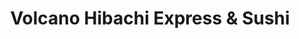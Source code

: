 ---
layout: place
title: "Volcano Hibachi Express & Sushi"
permalink: /virginia/newport-news/volcano-hibachi-express-sushi.html
stateAbbr: VA
stateName: Virginia
cityName: Newport News
place_id: ChIJmcH-rNF-sIkRpjuEB9ZAAlA
photos:
  - name: >-
      places/ChIJmcH-rNF-sIkRpjuEB9ZAAlA/photos/AeeoHcJrrfJAkJWvjFLn4lRlyVSGLljJCUfh-2vIucfMtiwoWtrAGVxPU-nFzYybIDdcVSkStRar5YAlihl9ShVn70EuYiUUlpl1bBA09CzqpzL14TW0160Aod15hg3PwKpSEHi7iosTTUIMYqMjTWbq9UwUt7t-f4BxSz9d8AqhZpGq0gXgq09I2a0Rurg2OMUv_9fW4atHY506LlgzqOcyQk7Caua6UHrQ0r0ejmYlUFNqmmj66xypMfLBTeHlacT32_08yLnQuWNOV8pU1eeCgKsV70mLtgfpMAH8PFrfV-svzJAmLimUQr03wXM32s-HcfGX1MEgp2TgWbP9kaCzq4RqfNZbK2i7LnGf-0y2eXbtPe2_J6AoOw-UmCljsoSAVXSxzmDvwZyusobaU7jU2Gy-TXewpEcNeKdODL85ElbDR75Q
    widthPx: 2560
    heightPx: 1440
    authorAttributions:
      - displayName: William Kane
        uri: https://maps.google.com/maps/contrib/115719320798028313080
        photoUri: >-
          https://lh3.googleusercontent.com/a-/ALV-UjVtvVuWMmDKD4JgaUZszIrS36QYC83X-vSgYa3_sr2zGIQ8XFK0=s100-p-k-no-mo
    flagContentUri: >-
      https://www.google.com/local/imagery/report/?cb_client=maps_api_places.places_api&image_key=!1e10!2sCIHM0ogKEICAgICEwbSWtQE&hl=en-US
    googleMapsUri: >-
      https://www.google.com/maps/place//data=!3m4!1e2!3m2!1sCIHM0ogKEICAgICEwbSWtQE!2e10!4m2!3m1!1s0x89b07ed1acfec199:0x500240d607843ba6
  - name: >-
      places/ChIJmcH-rNF-sIkRpjuEB9ZAAlA/photos/AeeoHcLUFyai67HRwHdOp3WowxKiFBfDQkyX0mi3Q91HzGdy_Bkd5A_aHoFZAKFi0AG4OvswNV-s8LwvY9vmmBrHdjVxyvQRYqFY9J_12WS4HhH-28ANJ-vTZbVPHhrhANXhUKx-DXJNFx0KtAuC4nwtB2PNIB_KMVzk4TnWYquKiHT5o4LT_rBE83JWpqyX3T6l-QE2VRolOmGEvWP-hP8fXaTpKeqcRAXX0fuBihEQvYX9zmnxIMyfFi2pMiFSXUxQ3dbCsmqrk_r6UM6290BmlOGU7g7wMz7OUaODVvJQQcSU7Vdv8g1hxdJjt0VLxzOYC2C5CBZmHnomnSmD6QA8aLwn3UsWaIs6A_cv5PrkISSb_nRUQ9JMwMDunndZe640KgxMjdl4D0K_LXk4hNK1soY7gBJxDQ-SdMCvernzX_22ew
    widthPx: 3456
    heightPx: 4608
    authorAttributions:
      - displayName: Roxanna Rodriguez
        uri: https://maps.google.com/maps/contrib/111162426817654173994
        photoUri: >-
          https://lh3.googleusercontent.com/a-/ALV-UjUU0s3M0eXKIicDvHxC-N0mwbkLBUQ05zog4qtZqeBKH4SB3FdOXw=s100-p-k-no-mo
    flagContentUri: >-
      https://www.google.com/local/imagery/report/?cb_client=maps_api_places.places_api&image_key=!1e10!2sCIHM0ogKEICAgIDMyNH5Og&hl=en-US
    googleMapsUri: >-
      https://www.google.com/maps/place//data=!3m4!1e2!3m2!1sCIHM0ogKEICAgIDMyNH5Og!2e10!4m2!3m1!1s0x89b07ed1acfec199:0x500240d607843ba6
  - name: >-
      places/ChIJmcH-rNF-sIkRpjuEB9ZAAlA/photos/AeeoHcIyj68vW9CBMUStxaYFbRaq8WA3VgVrDxCtPVt4PuC6FBhSdlnzn-RUKyKN-1lJRCW0_sCJabY2Ot1lOjL5aOcOyYORO1KhVasTgtO5PZL44gqnk0FrXlnYX3OWnWp4qtZ8Ps1LiNfa5UUZ8Qnr6V_1PXvVHlzPP2sGIGc2gYYnokLi4IdJ_s-L_p_ytVJtqalUpFu8jtzhkRZ7KY1Dn6Gw-NBJdkbYbILGEbRLDAzaOfsDZJYk_8tadVzjsxZSlrC73XbB2wlhwrr5RffkpjEKB0aPTe1eihsbxDgaru-HUs5XtZ6fBGWAe4_R4ROEwM-WW3wqsfUW2lgpY4QXG8wMXzmhnmVbovXF_SQ6zG6IwZEJupNxeNLw3c97HN0Bw5uTXma4spDa85JzWoq5G4XLMsuLAA2JYlf438-FRyNxNw
    widthPx: 2915
    heightPx: 3303
    authorAttributions:
      - displayName: Alisha AF
        uri: https://maps.google.com/maps/contrib/113549130299980772035
        photoUri: >-
          https://lh3.googleusercontent.com/a-/ALV-UjW_XSRmWRWOp9vYO_F4Iat9O0MtAmEeHthgpmgfD_HWypIQTsHH_g=s100-p-k-no-mo
    flagContentUri: >-
      https://www.google.com/local/imagery/report/?cb_client=maps_api_places.places_api&image_key=!1e10!2sCIHM0ogKEICAgICp9OuHMA&hl=en-US
    googleMapsUri: >-
      https://www.google.com/maps/place//data=!3m4!1e2!3m2!1sCIHM0ogKEICAgICp9OuHMA!2e10!4m2!3m1!1s0x89b07ed1acfec199:0x500240d607843ba6
  - name: >-
      places/ChIJmcH-rNF-sIkRpjuEB9ZAAlA/photos/AeeoHcLawEOkiPFX6eGldHrRRdGEHOYzTJIV_5sh2oBRlu5CahydecfUiICYx77_aTitTLEOvvcsDh2J2TwgegKSdM70rw7P5BX0ecIq5S-RgQODhOjYScDtcosvsZBxPZJd1bW9cSiLtEIrp88DYyfUUJSbu-oMWkJadt91f8UGWJdysEPb5Fn6nRedC5zFiqG8hvqGxRaEiYr58VzGSGPgc-v_eR-D0zQWWZ2-Er7ZWcF-qiHU7YDfxc-qGQZn14YojkDt1goGe4B_k1qbSfFKTkI56nnBwHIJSb24XQ-5fxY8IRdkm8ENmy4sF6cgaRVy4fmmk8naWAL6u6o_6XXhJTwZzvnnRSNK1anq2ETUUKAOrQHAVenkM1IjHAJWdNUR94f-4wzc2aF9t2zbRfjIQisiJ0Tlt8rh1KSLRjP-nwjpgA
    widthPx: 3024
    heightPx: 4032
    authorAttributions:
      - displayName: o
        uri: https://maps.google.com/maps/contrib/109255570276008814816
        photoUri: >-
          https://lh3.googleusercontent.com/a/ACg8ocIpVev5O3vOsMm4qeAJJd7ghaRUuxktjMkkIYGuWq796Mi_aQ=s100-p-k-no-mo
    flagContentUri: >-
      https://www.google.com/local/imagery/report/?cb_client=maps_api_places.places_api&image_key=!1e10!2sCIHM0ogKEICAgID6z8yXcA&hl=en-US
    googleMapsUri: >-
      https://www.google.com/maps/place//data=!3m4!1e2!3m2!1sCIHM0ogKEICAgID6z8yXcA!2e10!4m2!3m1!1s0x89b07ed1acfec199:0x500240d607843ba6
  - name: >-
      places/ChIJmcH-rNF-sIkRpjuEB9ZAAlA/photos/AeeoHcJVWuFFwX2wbZeW5QYONgp_U5DLdOGcmqyKStNsNnZJOcE-wacdkfIXp9a3ZTq-feQdJPNRm5BfJLN4X3oRRu6IT53I9IFysTWJYUp3NW7bOfiykMVq3nOmc7fYGmn29x0hsbJ-L8-NuC5TdXZs94xuRG_yTh685B05KOTUhypto3oK-8W5e3afWJ8sXaFXdxseTFbF7DGbKS1ih6thSTfu8pbuZU8j-GdjzLnNj6yqghGzetBn-D-jyBTYY9mSEaxqFSGBm6SI2R2IA0fbaELq16OSdsWEW9xMSESk1ebNjdv6JnyxEKedkGNDo7uo9bhd867hkgCdHnSHApkXaUDjLrpj6XDeQgMdKH5xQ_SbFLC6U6OxgTEontqGnsyWxwwfxIvFC9ODaLgiD5Q_q90VGvrWXB4d9NRqqM8RP1rEgQ
    widthPx: 4032
    heightPx: 3024
    authorAttributions:
      - displayName: Vance Bryan
        uri: https://maps.google.com/maps/contrib/100861723561722515550
        photoUri: >-
          https://lh3.googleusercontent.com/a-/ALV-UjWTv6aFMpGSYrj3qvY2byjpOncifAtyExtFWhEOGRVZt981JMtWdQ=s100-p-k-no-mo
    flagContentUri: >-
      https://www.google.com/local/imagery/report/?cb_client=maps_api_places.places_api&image_key=!1e10!2sCIHM0ogKEICAgIDMktnIFg&hl=en-US
    googleMapsUri: >-
      https://www.google.com/maps/place//data=!3m4!1e2!3m2!1sCIHM0ogKEICAgIDMktnIFg!2e10!4m2!3m1!1s0x89b07ed1acfec199:0x500240d607843ba6
  - name: >-
      places/ChIJmcH-rNF-sIkRpjuEB9ZAAlA/photos/AeeoHcLIPonUkfYtMXDZag3Z6v6zro_ZVkZeONfKmmj-kVmtudI4aOtmHF2Kt1K5HOmI7rCrXe4vHRFOEvVHVa6Ii2cWcvYC74sKhGVU7MtCCNgjufxhgsemRliiQzbJH0zMpsn7gdPeUZWT97mpLqeHb24Dh5h1sTRBE1ZcWmj8xo_tK_R4rQgYzl-ZYwaTXyvTymKlWUKOJB0IsklY25GlMMojbc1sKIqyEW45m44yzQQ5Kbw4YK1H1C79ipUmw_t9S03mAwI8l9OCXYj5CSu2J3NfupN6WS81law4X5JJg5zWgZAGBTaYxmDPlRAxsHr398HKJ-GQb5yCsLPageQ7bjlM3xpRUhVQrDZq5V_DHqJJhpPgxyOETeBJnGJDIyMvhuTTpAxoy18fubZMddIpJ7fwwJ5U44QNYFxAaWakr8UpYAai
    widthPx: 2659
    heightPx: 3441
    authorAttributions:
      - displayName: Alisha AF
        uri: https://maps.google.com/maps/contrib/113549130299980772035
        photoUri: >-
          https://lh3.googleusercontent.com/a-/ALV-UjW_XSRmWRWOp9vYO_F4Iat9O0MtAmEeHthgpmgfD_HWypIQTsHH_g=s100-p-k-no-mo
    flagContentUri: >-
      https://www.google.com/local/imagery/report/?cb_client=maps_api_places.places_api&image_key=!1e10!2sCIHM0ogKEICAgIDev6y98AE&hl=en-US
    googleMapsUri: >-
      https://www.google.com/maps/place//data=!3m4!1e2!3m2!1sCIHM0ogKEICAgIDev6y98AE!2e10!4m2!3m1!1s0x89b07ed1acfec199:0x500240d607843ba6
  - name: >-
      places/ChIJmcH-rNF-sIkRpjuEB9ZAAlA/photos/AeeoHcIWzXYCBHYTzzAf7qxmGKfC4vkyULZT8B_i6pljYKeAnEKkaSDwfu8fYW3SGcbSkMzmDw7XXImUA2V6_sQpLisapmFtNz2oI_X2KUwkRH-HVvJLwcb9DEoijW2h8kS-sDZZlKWeU-Is1LaAbeBi2VAunxM_BKu88I7HgCe8urzq_prrNkyNvtsfcEnFQVQlz3NzpvX25x5MLUJN-xWFMoDA3o2E0ZS_xXtuVlwS5LE_I7Lt5_Q1LEVnUs8F0I34WGR-uJQtm8Y-r9L1WRNba9V1E5C5oxP7ObrRHNJMEOplwsQA3A5vt2sTNZ_-mEWInh3IpViHl2M-yf4zdu3vU-6WUvfFY6bDms67w0QDepHRHIhr1XpUCSHxXw-jf8p0BgTALK3o8X797Nye5lNUkDoWVHK2FB0YvFHqbpFX9Zn47Q
    widthPx: 4032
    heightPx: 3024
    authorAttributions:
      - displayName: Rodney Bolden
        uri: https://maps.google.com/maps/contrib/108131079611886060280
        photoUri: >-
          https://lh3.googleusercontent.com/a-/ALV-UjViEsXDACHIDX4CVBiS_NjUrQWd0VJSqc4P-lOExoZdb3AHKhHGYQ=s100-p-k-no-mo
    flagContentUri: >-
      https://www.google.com/local/imagery/report/?cb_client=maps_api_places.places_api&image_key=!1e10!2sCIHM0ogKEICAgICkmPu2ZQ&hl=en-US
    googleMapsUri: >-
      https://www.google.com/maps/place//data=!3m4!1e2!3m2!1sCIHM0ogKEICAgICkmPu2ZQ!2e10!4m2!3m1!1s0x89b07ed1acfec199:0x500240d607843ba6
  - name: >-
      places/ChIJmcH-rNF-sIkRpjuEB9ZAAlA/photos/AeeoHcLQFK2qd2t1rWEnt-seB86dNzWJ-t5HqANJ2GMNeDnCKcR9hsPpfeC_rZcNX2uTEalO1XX8jrR8l6HKkQX1qrsLJ0HxG4Sb9I2tcmqdVKMALGH3HVS4WV-2_SpzlQbgfL6wb31V-arfY72JODL6gnI5hJHWSzMpwXyte0xZFSws4JPGP3SG_nZZIl4R-5VKxqxsbGsdsLpZAy4Y4nQZHVyHexgXDsFcnyO4oz1dwV-0KJ3roYDnqnOarbU5dpMaN4NCNEfJMgwBuCnLWWk64FeN2g-ulMAtJ8rvmdaO9O5ZTTi9_SI0Zk-QVFcQD0stGPgG6dNf9B-RSeq0opl3QghE5GofjdWBMpTND-dG6jP3aJNGHuBAHkJ5tc9k5PDRjhmccCGZ4zMK7wjHMyLV33RBPlviBp4-AYOZo9rwT5yH7DVS
    widthPx: 3024
    heightPx: 4032
    authorAttributions:
      - displayName: Meme
        uri: https://maps.google.com/maps/contrib/111075783813153254169
        photoUri: >-
          https://lh3.googleusercontent.com/a-/ALV-UjXEvgIvJEqCuG_tTk1KL4LlNX1aSI_o9Wru2ykMHw3uKwMvJG8=s100-p-k-no-mo
    flagContentUri: >-
      https://www.google.com/local/imagery/report/?cb_client=maps_api_places.places_api&image_key=!1e10!2sCIHM0ogKEICAgIC1vqWXxAE&hl=en-US
    googleMapsUri: >-
      https://www.google.com/maps/place//data=!3m4!1e2!3m2!1sCIHM0ogKEICAgIC1vqWXxAE!2e10!4m2!3m1!1s0x89b07ed1acfec199:0x500240d607843ba6
  - name: >-
      places/ChIJmcH-rNF-sIkRpjuEB9ZAAlA/photos/AeeoHcK4Gz-CuOYKwVgskupFZoRdv1rAjspz5KNaIUptKodXbI5EcBodrMa42opMTMxGvLn-V56CQQQpd-NyRCZ7hTyOdaLwwSlA_bASdKcc3WNi1P2tW7E74WBTKKa1tQuUrOKxOcTd9SWaswSusrfK0otA2gO4Xo7jyufnzebHr44Hz0_2Pk1iFKHSmdpK85CBdERLehB-iyUf7DcvIlDb7v3D3g-gBC-kyrQM_2UuWVH8Zd9UjnaJb1XNVS8_XcTeMxZkpmmOU3KDjVD5baHMS72sevpYH6x-_uLzGl2es-gOJW-iCu7YBIe8q5zETqGMTKil77XTFvUID6on35_M9Uqv5Ko84iNAFRL6MgY09rLyohw_iOgBLTGnfSCHP38Seu3fqsW3lNjjQ87XQLFodTVgXs0UAwDmPJ_tih-xNtbM0A
    widthPx: 1440
    heightPx: 2560
    authorAttributions:
      - displayName: William Kane
        uri: https://maps.google.com/maps/contrib/115719320798028313080
        photoUri: >-
          https://lh3.googleusercontent.com/a-/ALV-UjVtvVuWMmDKD4JgaUZszIrS36QYC83X-vSgYa3_sr2zGIQ8XFK0=s100-p-k-no-mo
    flagContentUri: >-
      https://www.google.com/local/imagery/report/?cb_client=maps_api_places.places_api&image_key=!1e10!2sCIHM0ogKEICAgICEwbSWNQ&hl=en-US
    googleMapsUri: >-
      https://www.google.com/maps/place//data=!3m4!1e2!3m2!1sCIHM0ogKEICAgICEwbSWNQ!2e10!4m2!3m1!1s0x89b07ed1acfec199:0x500240d607843ba6
  - name: >-
      places/ChIJmcH-rNF-sIkRpjuEB9ZAAlA/photos/AeeoHcIndudy_VPQVC2Opjv5XmHrAOSE2t1pdrpUbgwGARu3eXxahOBWU-EldobbE7zl5ztJw5ga3rVU11nAEdMDqAj0j_ShDAg4LaOayaXGHZZ92EfaHwT4dfdy32_nLUN1aXmQHzMqD76oEWdLb2nQNXH1kl7oOSIvpxffeNDVPyWS2M35dzgNSKzZKOkURCXIAMwc0iSs8mU3tpK3XdZJOg6z55oxi42bYs7KaSByu9s8ncWCaCGoaG27-Lx_2TN3r0EdocaQRNwm2axyGBeLdrJiBF4A2RJe1Qw7NhbIzsgmXS-PrGJStElthPepHsjeGq5pXL1ntSyEV93QcIJ5QJXLl2AtcWbJzPTaO1Pg4GqjUV7-C0KFgs7bIAsSm4ACl40ndrTDmbUVLtTGTQXb9wukah5yyn23ToITOCrhc4kL9_He
    widthPx: 1080
    heightPx: 1920
    authorAttributions:
      - displayName: Cat Kirchner
        uri: https://maps.google.com/maps/contrib/107308861770397131097
        photoUri: >-
          https://lh3.googleusercontent.com/a-/ALV-UjWuz5QOGKkJI0B0TazD-_gcO1_U504iUUs8LHD1CVXg9uWjYv79=s100-p-k-no-mo
    flagContentUri: >-
      https://www.google.com/local/imagery/report/?cb_client=maps_api_places.places_api&image_key=!1e10!2sCIHM0ogKEICAgICk2YjoogE&hl=en-US
    googleMapsUri: >-
      https://www.google.com/maps/place//data=!3m4!1e2!3m2!1sCIHM0ogKEICAgICk2YjoogE!2e10!4m2!3m1!1s0x89b07ed1acfec199:0x500240d607843ba6
address: '12515 Jefferson Ave #400, Newport News, VA 23602, USA'
street: '12515 Jefferson Ave #400'
city: Newport News
state: VA
zip: '23602'
country: USA
neighborhood: Central Newport News
latitude: '37.126987'
longitude: '-76.512344'
accessibility_options:
  wheelchairAccessibleParking: true
  wheelchairAccessibleEntrance: true
  wheelchairAccessibleRestroom: true
  wheelchairAccessibleSeating: true
business_status: OPERATIONAL
name: Volcano Hibachi Express & Sushi
google_maps_links:
  directionsUri: >-
    https://www.google.com/maps/dir//''/data=!4m7!4m6!1m1!4e2!1m2!1m1!1s0x89b07ed1acfec199:0x500240d607843ba6!3e0
  placeUri: https://maps.google.com/?cid=5765241760980941734
  writeAReviewUri: >-
    https://www.google.com/maps/place//data=!4m3!3m2!1s0x89b07ed1acfec199:0x500240d607843ba6!12e1
  reviewsUri: >-
    https://www.google.com/maps/place//data=!4m4!3m3!1s0x89b07ed1acfec199:0x500240d607843ba6!9m1!1b1
  photosUri: >-
    https://www.google.com/maps/place//data=!4m3!3m2!1s0x89b07ed1acfec199:0x500240d607843ba6!10e5
primary_type: Japanese Restaurant
opening_hours:
  regular: null
  current: null
secondary_opening_hours:
  regular:
    weekdayDescriptions: null
    type: null
  current:
    weekdayDescriptions: null
    type: null
phone: (757) 968-5180
price_level: null
price_range: $10 &ndash; $20
rating: '3.4'
rating_count: 328
website: http://www.volcanosushinewportnews.com/
description: null
reviews:
  - name: >-
      places/ChIJmcH-rNF-sIkRpjuEB9ZAAlA/reviews/ChdDSUhNMG9nS0VJQ0FnSURldjZ5OTBBRRAB
    relativePublishTimeDescription: a year ago
    rating: 4
    text:
      text: >-
        4⭐️

        I have been wanting to try this place for a few months, and we finally
        did. Very good food! The inside of the restaurant is closed, so they put
        up this odd window to order through at the front door. They could easily
        just let people still walk in to order, and just put the chairs away so
        people don’t sit 🤷🏾‍♀️

        But the food was really good. I got a shrimp tempura roll & volcano
        roll. Both were very good! And my husband got the steak and shrimp
        hibachi. His food was also very good, and he had leftovers. I just wish
        sushi places gave 8 pieces in their rolls. When it’s 6 pieces I feel
        like that’s small. But either way, all of the food was great!
      languageCode: en
    originalText:
      text: >-
        4⭐️

        I have been wanting to try this place for a few months, and we finally
        did. Very good food! The inside of the restaurant is closed, so they put
        up this odd window to order through at the front door. They could easily
        just let people still walk in to order, and just put the chairs away so
        people don’t sit 🤷🏾‍♀️

        But the food was really good. I got a shrimp tempura roll & volcano
        roll. Both were very good! And my husband got the steak and shrimp
        hibachi. His food was also very good, and he had leftovers. I just wish
        sushi places gave 8 pieces in their rolls. When it’s 6 pieces I feel
        like that’s small. But either way, all of the food was great!
      languageCode: en
    authorAttribution:
      displayName: Alisha AF
      uri: https://www.google.com/maps/contrib/113549130299980772035/reviews
      photoUri: >-
        https://lh3.googleusercontent.com/a-/ALV-UjW_XSRmWRWOp9vYO_F4Iat9O0MtAmEeHthgpmgfD_HWypIQTsHH_g=s128-c0x00000000-cc-rp-mo-ba5
    publishTime: '2023-07-29T20:00:59.317921Z'
    flagContentUri: >-
      https://www.google.com/local/review/rap/report?postId=ChdDSUhNMG9nS0VJQ0FnSURldjZ5OTBBRRAB&d=17924085&t=1
    googleMapsUri: >-
      https://www.google.com/maps/reviews/data=!4m6!14m5!1m4!2m3!1sChdDSUhNMG9nS0VJQ0FnSURldjZ5OTBBRRAB!2m1!1s0x89b07ed1acfec199:0x500240d607843ba6
  - name: >-
      places/ChIJmcH-rNF-sIkRpjuEB9ZAAlA/reviews/ChdDSUhNMG9nS0VJQ0FnTUNRbkpUWWtnRRAB
    relativePublishTimeDescription: a month ago
    rating: 2
    text:
      text: >-
        Freezing cold there in the winter; I guess they wanted to save on heat.
        Food was edible but not enjoyable. They didn't even serve on plates or
        in bowls, everything was served in to-go containers and they only had
        bottled drinks. We have lived in Japan before and have had Asian food in
        the US many times before and this is the worst place we've ever been
        food wise. Nice staff.
      languageCode: en
    originalText:
      text: >-
        Freezing cold there in the winter; I guess they wanted to save on heat.
        Food was edible but not enjoyable. They didn't even serve on plates or
        in bowls, everything was served in to-go containers and they only had
        bottled drinks. We have lived in Japan before and have had Asian food in
        the US many times before and this is the worst place we've ever been
        food wise. Nice staff.
      languageCode: en
    authorAttribution:
      displayName: Peyton Laurence
      uri: https://www.google.com/maps/contrib/117809105990051671287/reviews
      photoUri: >-
        https://lh3.googleusercontent.com/a-/ALV-UjV2FED7-2KngECUffVkTYekJ1voJv-ZCBDKpBCb25wq7LcrYDNX=s128-c0x00000000-cc-rp-mo
    publishTime: '2025-03-02T19:32:51.258474Z'
    flagContentUri: >-
      https://www.google.com/local/review/rap/report?postId=ChdDSUhNMG9nS0VJQ0FnTUNRbkpUWWtnRRAB&d=17924085&t=1
    googleMapsUri: >-
      https://www.google.com/maps/reviews/data=!4m6!14m5!1m4!2m3!1sChdDSUhNMG9nS0VJQ0FnTUNRbkpUWWtnRRAB!2m1!1s0x89b07ed1acfec199:0x500240d607843ba6
  - name: >-
      places/ChIJmcH-rNF-sIkRpjuEB9ZAAlA/reviews/ChdDSUhNMG9nS0VJQ0FnSUM5eUtPN253RRAB
    relativePublishTimeDescription: a year ago
    rating: 1
    text:
      text: >-
        DO NOT EAT THERE. I used to eat this place none stop. Until today I
        ordered food. I ordered $70 worth of food to be exact and I had hair
        animal hair all through out my food!! EVERYWHERE!! I didn’t even call
        for a refund because I’m wayyyyy too angry to think straight but please
        for your safety DO NOT EAT THERE!!!!
      languageCode: en
    originalText:
      text: >-
        DO NOT EAT THERE. I used to eat this place none stop. Until today I
        ordered food. I ordered $70 worth of food to be exact and I had hair
        animal hair all through out my food!! EVERYWHERE!! I didn’t even call
        for a refund because I’m wayyyyy too angry to think straight but please
        for your safety DO NOT EAT THERE!!!!
      languageCode: en
    authorAttribution:
      displayName: Jazmyne Crawley
      uri: https://www.google.com/maps/contrib/107185585683870663560/reviews
      photoUri: >-
        https://lh3.googleusercontent.com/a/ACg8ocKo4EbAoSgNrSo0qbm7O4y9zMUniuoHi8t0mvYigix5GEKIlw=s128-c0x00000000-cc-rp-mo
    publishTime: '2024-02-29T21:22:30.305246Z'
    flagContentUri: >-
      https://www.google.com/local/review/rap/report?postId=ChdDSUhNMG9nS0VJQ0FnSUM5eUtPN253RRAB&d=17924085&t=1
    googleMapsUri: >-
      https://www.google.com/maps/reviews/data=!4m6!14m5!1m4!2m3!1sChdDSUhNMG9nS0VJQ0FnSUM5eUtPN253RRAB!2m1!1s0x89b07ed1acfec199:0x500240d607843ba6
  - name: >-
      places/ChIJmcH-rNF-sIkRpjuEB9ZAAlA/reviews/ChZDSUhNMG9nS0VJQ0FnSURNa3BtOFZnEAE
    relativePublishTimeDescription: 5 years ago
    rating: 2
    text:
      text: >-
        The only reason I bothered giving this place two Stars was because the
        Tempura wasn't bad and the unagi was decent, besides that I would not
        recommend this place.

        All the rolls they made were weak and fell apart as soon as you picked
        them up or stuck to the roll next to it like glue, not to mention they
        were all BLAND!!!?

        No flavor at all, Godzilla roll is a joke as well as the three others we
        tried.

        Oh and even if you get a sushi set they do not include salad or soup
        like every other sushi joint on earth, you pay for and order each
        separately.
      languageCode: en
    originalText:
      text: >-
        The only reason I bothered giving this place two Stars was because the
        Tempura wasn't bad and the unagi was decent, besides that I would not
        recommend this place.

        All the rolls they made were weak and fell apart as soon as you picked
        them up or stuck to the roll next to it like glue, not to mention they
        were all BLAND!!!?

        No flavor at all, Godzilla roll is a joke as well as the three others we
        tried.

        Oh and even if you get a sushi set they do not include salad or soup
        like every other sushi joint on earth, you pay for and order each
        separately.
      languageCode: en
    authorAttribution:
      displayName: Vance Bryan
      uri: https://www.google.com/maps/contrib/100861723561722515550/reviews
      photoUri: >-
        https://lh3.googleusercontent.com/a-/ALV-UjWTv6aFMpGSYrj3qvY2byjpOncifAtyExtFWhEOGRVZt981JMtWdQ=s128-c0x00000000-cc-rp-mo-ba4
    publishTime: '2019-12-27T00:24:09.876342Z'
    flagContentUri: >-
      https://www.google.com/local/review/rap/report?postId=ChZDSUhNMG9nS0VJQ0FnSURNa3BtOFZnEAE&d=17924085&t=1
    googleMapsUri: >-
      https://www.google.com/maps/reviews/data=!4m6!14m5!1m4!2m3!1sChZDSUhNMG9nS0VJQ0FnSURNa3BtOFZnEAE!2m1!1s0x89b07ed1acfec199:0x500240d607843ba6
  - name: >-
      places/ChIJmcH-rNF-sIkRpjuEB9ZAAlA/reviews/ChZDSUhNMG9nS0VJQ0FnSUNNLVp6aWV3EAE
    relativePublishTimeDescription: 5 years ago
    rating: 3
    text:
      text: >-
        Decent food. Do not go there with high customer service expectations.
        The interior could use some cleanup. Also, please don’t be eating right
        next to your customers table.

        Our appetizer was brought to the table after we were halfway done with
        main meal. 🤷‍♂️
      languageCode: en
    originalText:
      text: >-
        Decent food. Do not go there with high customer service expectations.
        The interior could use some cleanup. Also, please don’t be eating right
        next to your customers table.

        Our appetizer was brought to the table after we were halfway done with
        main meal. 🤷‍♂️
      languageCode: en
    authorAttribution:
      displayName: Umesh Maskey
      uri: https://www.google.com/maps/contrib/103496216610842087914/reviews
      photoUri: >-
        https://lh3.googleusercontent.com/a-/ALV-UjWMRhwUD-vN8cADHh6vpOa1Yb4V4w1BDhr9-knPZiLAXrgeIf_pcQ=s128-c0x00000000-cc-rp-mo-ba2
    publishTime: '2019-11-27T00:58:58.620848Z'
    flagContentUri: >-
      https://www.google.com/local/review/rap/report?postId=ChZDSUhNMG9nS0VJQ0FnSUNNLVp6aWV3EAE&d=17924085&t=1
    googleMapsUri: >-
      https://www.google.com/maps/reviews/data=!4m6!14m5!1m4!2m3!1sChZDSUhNMG9nS0VJQ0FnSUNNLVp6aWV3EAE!2m1!1s0x89b07ed1acfec199:0x500240d607843ba6
parking_options:
  freeParkingLot: true
  freeStreetParking: true
  valetParking: false
payment_options:
  acceptsCreditCards: true
  acceptsDebitCards: true
  acceptsCashOnly: false
allow_dogs: null
curbside_pickup: null
delivery: true
dine_in: true
good_for_children: true
good_for_groups: null
good_for_sports: false
live_music: false
menu_for_children: null
outdoor_seating: false
reservable: null
restroom: true
serves_beer: null
serves_breakfast: false
serves_brunch: false
serves_cocktails: null
serves_coffee: null
serves_dinner: true
serves_dessert: true
serves_lunch: true
serves_vegetarian_food: null
serves_wine: null
takeout: true

---